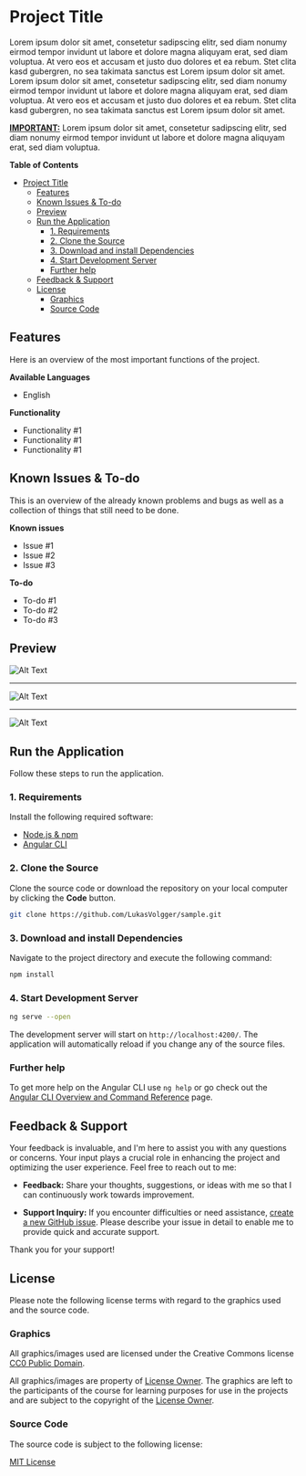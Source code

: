 # Project Title
Lorem ipsum dolor sit amet, consetetur sadipscing elitr, sed diam nonumy eirmod tempor invidunt ut labore et dolore magna aliquyam erat, sed diam voluptua. At vero eos et accusam et justo duo dolores et ea rebum. Stet clita kasd gubergren, no sea takimata sanctus est Lorem ipsum dolor sit amet. Lorem ipsum dolor sit amet, consetetur sadipscing elitr, sed diam nonumy eirmod tempor invidunt ut labore et dolore magna aliquyam erat, sed diam voluptua. At vero eos et accusam et justo duo dolores et ea rebum. Stet clita kasd gubergren, no sea takimata sanctus est Lorem ipsum dolor sit amet.

**<u>IMPORTANT:</u>** Lorem ipsum dolor sit amet, consetetur sadipscing elitr, sed diam nonumy eirmod tempor invidunt ut labore et dolore magna aliquyam erat, sed diam voluptua.

**Table of Contents**

- [Project Title](#project-title)
  - [Features](#features)
  - [Known Issues \& To-do](#known-issues--to-do)
  - [Preview](#preview)
  - [Run the Application](#run-the-application)
    - [1. Requirements](#1-requirements)
    - [2. Clone the Source](#2-clone-the-source)
    - [3. Download and install Dependencies](#3-download-and-install-dependencies)
    - [4. Start Development Server](#4-start-development-server)
    - [Further help](#further-help)
  - [Feedback \& Support](#feedback--support)
  - [License](#license)
    - [Graphics](#graphics)
    - [Source Code](#source-code)

## Features
Here is an overview of the most important functions of the project.

**Available Languages**

- English
  
**Functionality**
  
- Functionality #1
- Functionality #1
- Functionality #1


## Known Issues & To-do
This is an overview of the already known problems and bugs as well as a collection of things that still need to be done.

**Known issues**

- Issue #1
- Issue #2
- Issue #3


**To-do**

- To-do #1
- To-do #2
- To-do #3

## Preview

![Alt Text](./assets/images/sample.jpg "Image Description")

---

![Alt Text](./assets/images/sample.jpg "Image Description")

---

![Alt Text](./assets/images/sample.jpg "Image Description")

## Run the Application
Follow these steps to run the application.

### 1. Requirements
Install the following required software:

- [Node.js & npm](https://nodejs.org/en)
- [Angular CLI](https://angular.io/guide/setup-local)


### 2. Clone the Source
Clone the source code or download the repository on your local computer by clicking the **Code** button.

``` bash
git clone https://github.com/LukasVolgger/sample.git
```

### 3. Download and install Dependencies
Navigate to the project directory and execute the following command:

``` bash
npm install
```

### 4. Start Development Server

``` bash
ng serve --open
```

The development server will start on `http://localhost:4200/`. The application will automatically reload if you change any of the source files.

### Further help
To get more help on the Angular CLI use `ng help` or go check out the [Angular CLI Overview and Command Reference](https://angular.io/cli) page.

## Feedback & Support
Your feedback is invaluable, and I'm here to assist you with any questions or concerns. Your input plays a crucial role in enhancing the project and optimizing the user experience. Feel free to reach out to me:

- **Feedback:** Share your thoughts, suggestions, or ideas with me so that I can continuously work towards improvement.

- **Support Inquiry:** If you encounter difficulties or need assistance, [create a new GitHub issue](https://github.com/LukasVolgger/sample/issues/new). Please describe your issue in detail to enable me to provide quick and accurate support.

Thank you for your support!

## License
Please note the following license terms with regard to the graphics used and the source code.

### Graphics
<!-- CHOOSE ONE -->

<!-- 1. Public Domain -->
All graphics/images used are licensed under the Creative Commons license [CC0 Public Domain](https://creativecommons.org/publicdomain/zero/1.0/deed.en).

<!-- 2. Online Courses -->
All graphics/images are property of [License Owner](https://samplepage.com). The graphics are left to the participants of the course for learning purposes for use in the projects and are subject to the copyright of the [License Owner](https://samplepage.com).

### Source Code
The source code is subject to the following license:

[MIT License](./LICENSE.md)
